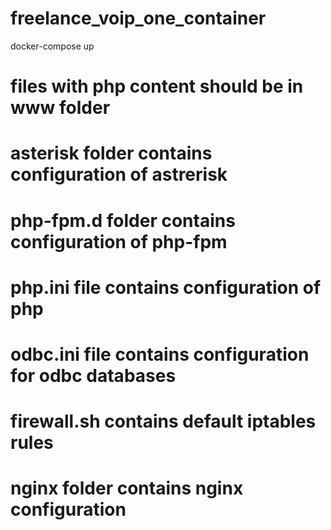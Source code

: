 # freelance_voip_one_container

docker-compose up


# files with php content should be in www folder

# asterisk folder contains configuration of astrerisk

# php-fpm.d folder contains configuration of php-fpm

# php.ini file contains configuration of php

# odbc.ini file contains configuration for odbc databases

# firewall.sh contains default iptables rules


# nginx folder contains nginx configuration